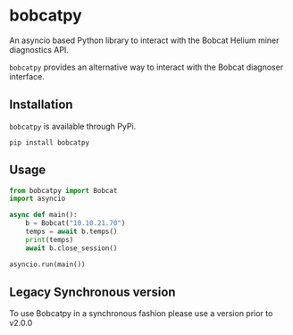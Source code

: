 # bobcatpy

An asyncio based Python library to interact with the Bobcat Helium miner diagnostics API.

`bobcatpy` provides an alternative way to interact with the Bobcat diagnoser interface.


## Installation

`bobcatpy` is available through PyPi.

```
pip install bobcatpy
```

## Usage

```python
from bobcatpy import Bobcat
import asyncio

async def main():
    b = Bobcat("10.10.21.70")
    temps = await b.temps()
    print(temps)
    await b.close_session()

asyncio.run(main())
```

## Legacy Synchronous version
To use Bobcatpy in a synchronous fashion please use a version prior to v2.0.0
